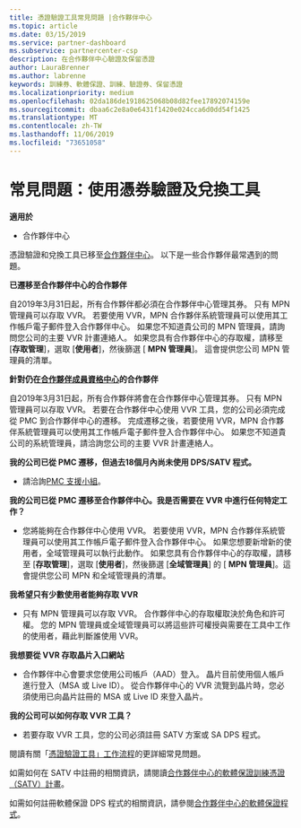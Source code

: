 ```yaml
---
title: 憑證驗證工具常見問題 |合作夥伴中心
ms.topic: article
ms.date: 03/15/2019
ms.service: partner-dashboard
ms.subservice: partnercenter-csp
description: 在合作夥伴中心驗證及保留憑證
author: LauraBrenner
ms.author: labrenne
keywords: 訓練券、軟體保證、訓練、驗證券、保留憑證
ms.localizationpriority: medium
ms.openlocfilehash: 02da186de1918625068b08d82fee17892074159e
ms.sourcegitcommit: dbaa6c2e8a0e6431f1420e024cca6d0dd54f1425
ms.translationtype: MT
ms.contentlocale: zh-TW
ms.lasthandoff: 11/06/2019
ms.locfileid: "73651058"
---
```

# <a name="faq-using-the-voucher-validation-and-redemption-tool"></a>常見問題：使用憑券驗證及兌換工具 

**適用於**

- 合作夥伴中心

憑證驗證和兌換工具已移至[合作夥伴中心](https://partner.microsoft.com/pcv/dashboard/overview)。 以下是一些合作夥伴最常遇到的問題。 

**已遷移至合作夥伴中心的合作夥伴**

 自2019年3月31日起，所有合作夥伴都必須在合作夥伴中心管理其券。 只有 MPN 管理員可以存取 VVR。 若要使用 VVR，MPN 合作夥伴系統管理員可以使用其工作帳戶電子郵件登入合作夥伴中心。 如果您不知道貴公司的 MPN 管理員，請詢問您公司的主要 VVR 計畫連絡人。  如果您具有合作夥伴中心的存取權，請移至 [**存取管理**]，選取 [**使用者**]，然後篩選 [ **MPN 管理員**]。 這會提供您公司 MPN 管理員的清單。  

**針對仍在[合作夥伴成員資格中心](https://partner.microsoft.com/)的合作夥伴**

自2019年3月31日起，所有合作夥伴將會在合作夥伴中心管理其券。 只有 MPN 管理員可以存取 VVR。 若要在合作夥伴中心使用 VVR 工具，您的公司必須完成從 PMC 到合作夥伴中心的遷移。 完成遷移之後，若要使用 VVR，MPN 合作夥伴系統管理員可以使用其工作帳戶電子郵件登入合作夥伴中心。 如果您不知道貴公司的系統管理員，請洽詢您公司的主要 VVR 計畫連絡人。  


**我的公司已從 PMC 遷移，但過去18個月內尚未使用 DPS/SATV 程式。**

- 請洽詢[PMC 支援小組](mailto:proghelp@microsoft.com)。 


**我的公司已從 PMC 遷移至合作夥伴中心。我是否需要在 VVR 中進行任何特定工作？** 

- 您將能夠在合作夥伴中心使用 VVR。  若要使用 VVR，MPN 合作夥伴系統管理員可以使用其工作帳戶電子郵件登入合作夥伴中心。 如果您想要新增新的使用者，全域管理員可以執行此動作。 如果您具有合作夥伴中心的存取權，請移至 [**存取管理**]，選取 [**使用者**]，然後篩選 [**全域管理員**] 的 [ **MPN 管理員**]。這會提供您公司 MPN 和全域管理員的清單。  

**我希望只有少數使用者能夠存取 VVR**

- 只有 MPN 管理員可以存取 VVR。 合作夥伴中心的存取權取決於角色和許可權。 您的 MPN 管理員或全域管理員可以將這些許可權授與需要在工具中工作的使用者，藉此判斷誰使用 VVR。

**我想要從 VVR 存取晶片入口網站**

- 合作夥伴中心會要求您使用公司帳戶（AAD）登入。  晶片目前使用個人帳戶進行登入（MSA 或 Live ID）。  從合作夥伴中心的 VVR 流覽到晶片時，您必須使用已向晶片註冊的 MSA 或 Live ID 來登入晶片。

**我的公司可以如何存取 VVR 工具？**

- 若要存取 VVR 工具，您的公司必須註冊 SATV 方案或 SA DPS 程式。

閱讀有關「[憑證驗證工具」工作流程](https://query.prod.cms.rt.microsoft.com/cms/api/am/binary/RE3kz5o)的更詳細常見問題。

如需如何在 SATV 中註冊的相關資訊，請閱讀[合作夥伴中心的軟體保證訓練憑證（SATV）計畫](software-assurance-satv.md)。

如需如何註冊軟體保證 DPS 程式的相關資訊，請參閱[合作夥伴中心的軟體保證程式](software-assurance-dps.md)。
